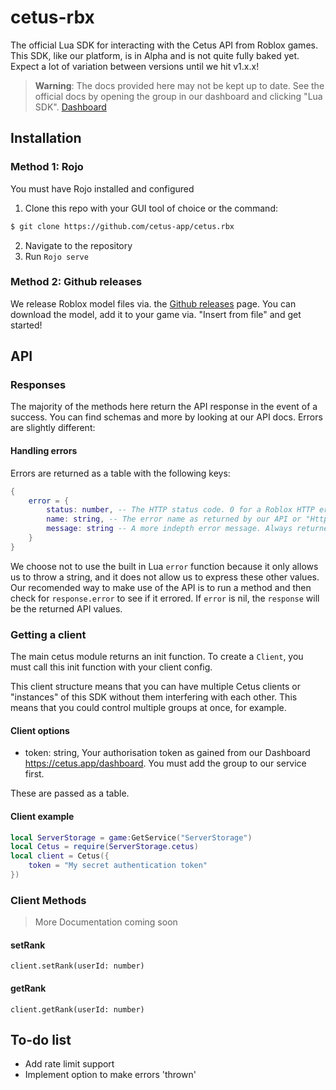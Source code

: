 # cetus-rbx
The official Lua SDK for interacting with the Cetus API from Roblox games.
This SDK, like our platform, is in Alpha and is not quite fully baked yet.
Expect a lot of variation between versions until we hit v1.x.x!

> **Warning**: The docs provided here may not be kept up to date. See the official docs by opening the group in our dashboard and clicking "Lua SDK".
> [Dashboard](https://cetus.app/dashboard)

## Installation
### Method 1: Rojo
You must have Rojo installed and configured
1. Clone this repo with your GUI tool of choice or the command:
```bash
$ git clone https://github.com/cetus-app/cetus.rbx
```
2. Navigate to the repository
3. Run `Rojo serve`

### Method 2: Github releases
We release Roblox model files via. the [Github releases](https://github.com/cetus-app/cetus-rbx/releases) page. You can download the model, add it to your game via. "Insert from file" and get started!


## API
### Responses
The majority of the methods here return the API response in the event of a success. You can find schemas and more by looking at our API docs.
Errors are slightly different:
#### Handling errors
Errors are returned as a table with the following keys:
```lua
{
    error = {
        status: number, -- The HTTP status code. 0 for a Roblox HTTP error
        name: string, -- The error name as returned by our API or "HttpError" for Roblox HTTP errors like ConnectFail.
        message: string -- A more indepth error message. Always returned unless it's an unauthorized error, in which case it may not be.
    }
}
```
We choose not to use the built in Lua `error` function because it only allows us to throw a string, and it does not allow us to express these other values.
Our recomended way to make use of the API is to run a method and then check for `response.error` to see if it errored. If `error` is nil, the `response` will be the returned API values.

### Getting a client
The main cetus module returns an init function. To create a `Client`, you must call this init function with your client config.

This client structure means that you can have multiple Cetus clients or "instances" of this SDK without them interfering with each other.
This means that you could control multiple groups at once, for example.


#### Client options
- token: string, Your authorisation token as gained from our Dashboard https://cetus.app/dashboard. You must add the group to our service first.

These are passed as a table.

#### Client example
```lua
local ServerStorage = game:GetService("ServerStorage")
local Cetus = require(ServerStorage.cetus)
local client = Cetus({
    token = "My secret authentication token"
})
```
### Client Methods
> More Documentation coming soon
#### setRank
`client.setRank(userId: number)`

#### getRank
`client.getRank(userId: number)`


## To-do list
* Add rate limit support
* Implement option to make errors 'thrown'
